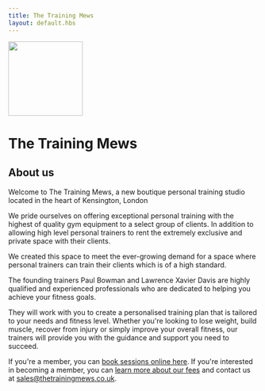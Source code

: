 ```yaml
---
title: The Training Mews
layout: default.hbs
---
```


<div class="px-4 py-5 mb-5 text-center homepage-background-image">
  <div class="homepage-background-image-content">
    <img class="d-block mx-auto mb-4" src="/images/the-training-mews-300x300.png" alt="" width="150" height="150">
    <h1 class="display-5">The Training Mews</h1>
  </div>
</div>

## About us

Welcome to The Training Mews, a new boutique personal training studio located in the heart of Kensington, London

We pride ourselves on offering exceptional personal training with the highest of quality gym equipment to a select group of clients. In addition to allowing high level personal trainers to rent the extremely exclusive and private space with their clients.

We created this space to meet the ever-growing demand for a space where personal trainers can train their clients which is of a high standard.

The founding trainers Paul Bowman and Lawrence Xavier Davis are highly qualified and experienced professionals who are dedicated to helping you achieve your fitness goals.

They will work with you to create a personalised training plan that is tailored to your needs and fitness level. Whether you're looking to lose weight, build muscle, recover from injury or simply improve your overall fitness, our trainers will provide you with the guidance and support you need to succeed.

If you're a member, you can [book sessions online here](https://www.mindbodyonline.com/explore/locations/the-training-mews). If you're interested in becoming a member, you can [learn more about our fees](/fees.html) and contact us at sales@thetrainingmews.co.uk.
